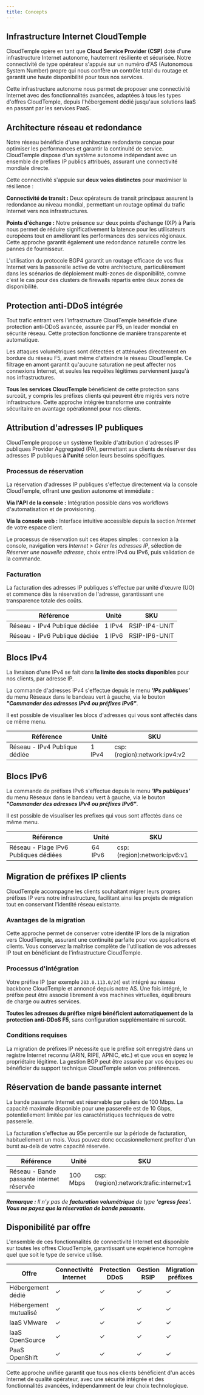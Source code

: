 ```yaml
---
title: Concepts
---
```


## Infrastructure Internet CloudTemple

CloudTemple opère en tant que **Cloud Service Provider (CSP)** doté d'une infrastructure Internet autonome, hautement résiliente et sécurisée. Notre connectivité de type opérateur s'appuie sur un numéro d'AS (Autonomous System Number) propre qui nous confère un contrôle total du routage et garantit une haute disponibilité pour tous nos services.

Cette infrastructure autonome nous permet de proposer une connectivité Internet avec des fonctionnalités avancées, adaptées à tous les types d'offres CloudTemple, depuis l'hébergement dédié jusqu'aux solutions IaaS en passant par les services PaaS.

## Architecture réseau et redondance

Notre réseau bénéficie d'une architecture redondante conçue pour optimiser les performances et garantir la continuité de service. CloudTemple dispose d'un système autonome indépendant avec un ensemble de préfixes IP publics attribués, assurant une connectivité mondiale directe.

Cette connectivité s'appuie sur **deux voies distinctes** pour maximiser la résilience :

**Connectivité de transit :** Deux opérateurs de transit principaux assurent la redondance au niveau mondial, permettant un routage optimal du trafic Internet vers nos infrastructures.

**Points d'échange :** Notre présence sur deux points d'échange (IXP) à Paris nous permet de réduire significativement la latence pour les utilisateurs européens tout en améliorant les performances des services régionaux. Cette approche garantit également une redondance naturelle contre les pannes de fournisseur.

L'utilisation du protocole BGP4 garantit un routage efficace de vos flux Internet vers la passerelle active de votre architecture, particulièrement dans les scénarios de déploiement multi-zones de disponibilité, comme c'est le cas pour des clusters de firewalls répartis entre deux zones de disponibilité.

## Protection anti-DDoS intégrée

Tout trafic entrant vers l'infrastructure CloudTemple bénéficie d'une protection anti-DDoS avancée, assurée par **F5**, un leader mondial en sécurité réseau. Cette protection fonctionne de manière transparente et automatique.

Les attaques volumétriques sont détectées et atténuées directement en bordure du réseau F5, avant même d'atteindre le réseau CloudTemple. Ce filtrage en amont garantit qu'aucune saturation ne peut affecter nos connexions Internet, et seules les requêtes légitimes parviennent jusqu'à nos infrastructures.

**Tous les services CloudTemple** bénéficient de cette protection sans surcoût, y compris les préfixes clients qui peuvent être migrés vers notre infrastructure. Cette approche intégrée transforme une contrainte sécuritaire en avantage opérationnel pour nos clients.

## Attribution d'adresses IP publiques

CloudTemple propose un système flexible d'attribution d'adresses IP publiques Provider Aggregated (PA), permettant aux clients de réserver des adresses IP publiques **à l'unité** selon leurs besoins spécifiques.

### Processus de réservation

La réservation d'adresses IP publiques s'effectue directement via la console CloudTemple, offrant une gestion autonome et immédiate :

**Via l'API de la console :** Intégration possible dans vos workflows d'automatisation et de provisioning.

**Via la console web :** Interface intuitive accessible depuis la section *Internet* de votre espace client.

Le processus de réservation suit ces étapes simples : connexion à la console, navigation vers *Internet* > *Gérer les adresses IP*, sélection de *Réserver une nouvelle adresse*, choix entre IPv4 ou IPv6, puis validation de la commande.

### Facturation

La facturation des adresses IP publiques s'effectue par unité d'œuvre (UO) et commence dès la réservation de l'adresse, garantissant une transparence totale des coûts.

| Référence | Unité | SKU |
|-----------|-------|-----|
| Réseau - IPv4 Publique dédiée | 1 IPv4 | RSIP-IP4-UNIT |
| Réseau - IPv6 Publique dédiée | 1 IPv6 | RSIP-IP6-UNIT |

## Blocs IPv4

La livraison d'une IPv4 se fait dans __la limite des stocks disponibles__ pour nos clients, par adresse IP.

La commande d'adresses IPv4 s'effectue depuis le menu __*'IPs publiques'*__ du menu Réseaux dans le bandeau vert à gauche, via le bouton __*"Commander des adresses IPv4 ou préfixes IPv6"*__.

Il est possible de visualiser les blocs d'adresses qui vous sont affectés dans ce même menu.

| Référence                     | Unité  | SKU                          |
| ----------------------------- | ------ | ---------------------------- |
| Réseau - IPv4 Publique dédiée | 1 IPv4 | csp:(region):network:ipv4:v2 |

## Blocs IPv6

La commande de préfixes IPv6 s'effectue depuis le menu __*'IPs publiques'*__ du menu Réseaux dans le bandeau vert à gauche, via le bouton __*"Commander des adresses IPv4 ou préfixes IPv6"*__.

Il est possible de visualiser les prefixes qui vous sont affectés dans ce même menu.

| Référence                             | Unité   | SKU                          |
| ------------------------------------- | ------- | ---------------------------- |
| Réseau - Plage IPv6 Publiques dédiées | 64 IPv6 | csp:(region):network:ipv6:v1 |

## Migration de préfixes IP clients

CloudTemple accompagne les clients souhaitant migrer leurs propres préfixes IP vers notre infrastructure, facilitant ainsi les projets de migration tout en conservant l'identité réseau existante.

### Avantages de la migration

Cette approche permet de conserver votre identité IP lors de la migration vers CloudTemple, assurant une continuité parfaite pour vos applications et clients. Vous conservez la maîtrise complète de l'utilisation de vos adresses IP tout en bénéficiant de l'infrastructure CloudTemple.

### Processus d'intégration

Votre préfixe IP (par exemple `203.0.113.0/24`) est intégré au réseau backbone CloudTemple et annoncé depuis notre AS. Une fois intégré, le préfixe peut être associé librement à vos machines virtuelles, équilibreurs de charge ou autres services.

**Toutes les adresses du préfixe migré bénéficient automatiquement de la protection anti-DDoS F5**, sans configuration supplémentaire ni surcoût.

### Conditions requises

La migration de préfixes IP nécessite que le préfixe soit enregistré dans un registre Internet reconnu (ARIN, RIPE, APNIC, etc.) et que vous en soyez le propriétaire légitime. La gestion BGP peut être assurée par vos équipes ou bénéficier du support technique CloudTemple selon vos préférences.

## Réservation de bande passante internet

La bande passante Internet est réservable par paliers de 100 Mbps. La capacité maximale disponible pour une passerelle est de 10 Gbps, potentiellement limitée par les caractéristiques techniques de votre passerelle.

La facturation s'effectue au 95e percentile sur la période de facturation, habituellement un mois. Vous pouvez donc occasionnellement profiter d'un burst au-delà de votre capacité réservée.

| Référence                                 | Unité    | SKU                                     |
| ----------------------------------------- | -------- | --------------------------------------- |
| Réseau - Bande passante internet réservée | 100 Mbps | csp:(region):network:trafic:internet:v1 |

__*Remarque :*__
*Il n'y pas de __facturation volumétrique__ de type __'egress fees'. Vous ne payez que la réservation de bande passante.__*

## Disponibilité par offre

L'ensemble de ces fonctionnalités de connectivité Internet est disponible sur toutes les offres CloudTemple, garantissant une expérience homogène quel que soit le type de service utilisé.

| Offre | Connectivité Internet | Protection DDoS | Gestion RSIP | Migration préfixes |
|-------|----------------------|------------------|---------------|-------------------|
| Hébergement dédié | ✓ | ✓ | ✓ | ✓ |
| Hébergement mutualisé | ✓ | ✓ | ✓ | ✓ |
| IaaS VMware | ✓ | ✓ | ✓ | ✓ |
| IaaS OpenSource | ✓ | ✓ | ✓ | ✓ |
| PaaS OpenShift | ✓ | ✓ | ✓ | ✓ |

Cette approche unifiée garantit que tous nos clients bénéficient d'un accès Internet de qualité opérateur, avec une sécurité intégrée et des fonctionnalités avancées, indépendamment de leur choix technologique.
